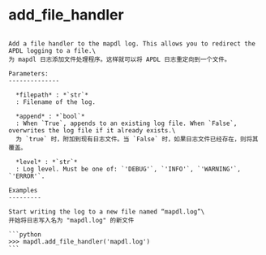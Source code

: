 # add_file_handler

````{method} Mapdl.add_file_handler(filepath, append=False, level='DEBUG')

Add a file handler to the mapdl log. This allows you to redirect the APDL logging to a file.\
为 mapdl 日志添加文件处理程序。这样就可以将 APDL 日志重定向到一个文件。

Parameters:
--------------

  *filepath* : *`str`*
  : Filename of the log.

  *append* : *`bool`*
  : When `True`, appends to an existing log file. When `False`, overwrites the log file if it already exists.\
  为 `true` 时，附加到现有日志文件。当 `False` 时，如果日志文件已经存在，则将其覆盖。

  *level* : *`str`*
  : Log level. Must be one of: `'DEBUG'`, `'INFO'`, `'WARNING'`, `'ERROR'`.

Examples
---------

Start writing the log to a new file named “mapdl.log”\
开始将日志写入名为 "mapdl.log" 的新文件

```python
>>> mapdl.add_file_handler('mapdl.log')
```

````